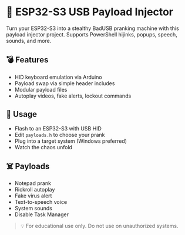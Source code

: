 # 🔐 ESP32-S3 USB Payload Injector

Turn your ESP32-S3 into a stealthy BadUSB pranking machine with this payload injector project. Supports PowerShell hijinks, popups, speech, sounds, and more.

## 💣 Features
- HID keyboard emulation via Arduino
- Payload swap via simple header includes
- Modular payload files
- Autoplay videos, fake alerts, lockout commands

## 🚀 Usage
- Flash to an ESP32-S3 with USB HID
- Edit `payloads.h` to choose your prank
- Plug into a target system (Windows preferred)
- Watch the chaos unfold

## ☠️ Payloads
- Notepad prank
- Rickroll autoplay
- Fake virus alert
- Text-to-speech voice
- System sounds
- Disable Task Manager

> 💡 For educational use only. Do not use on unauthorized systems.
